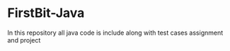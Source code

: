 # FirstBit-Java
In this repository all java code is include along with test cases assignment and project
